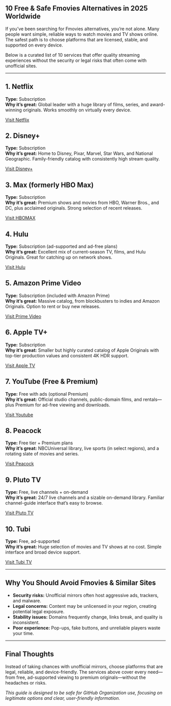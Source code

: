## 10 Free & Safe Fmovies Alternatives in 2025 Worldwide

If you’ve been searching for Fmovies alternatives, you’re not alone. Many people want simple, reliable ways to watch movies and TV shows online. The safest path is to choose platforms that are licensed, stable, and supported on every device.

Below is a curated list of 10 services that offer quality streaming experiences without the security or legal risks that often come with unofficial sites.

---

## 1. Netflix
**Type:** Subscription  
**Why it’s great:** Global leader with a huge library of films, series, and award-winning originals. Works smoothly on virtually every device.

[Visit Netflix](https://123watchnow.com/)

## 2. Disney+
**Type:** Subscription  
**Why it’s great:** Home to Disney, Pixar, Marvel, Star Wars, and National Geographic. Family-friendly catalog with consistently high stream quality.

[Visit Disney+](https://123watchnow.com/)

## 3. Max (formerly HBO Max)
**Type:** Subscription  
**Why it’s great:** Premium shows and movies from HBO, Warner Bros., and DC, plus acclaimed originals. Strong selection of recent releases.

[Visit HBOMAX](https://123watchnow.com/)

## 4. Hulu
**Type:** Subscription (ad-supported and ad-free plans)  
**Why it’s great:** Excellent mix of current-season TV, films, and Hulu Originals. Great for catching up on network shows.

[Visit Hulu](https://123watchnow.com/)

## 5. Amazon Prime Video
**Type:** Subscription (included with Amazon Prime)  
**Why it’s great:** Massive catalog, from blockbusters to indies and Amazon Originals. Option to rent or buy new releases.

[Visit Prime Video](https://123watchnow.com/)

## 6. Apple TV+
**Type:** Subscription  
**Why it’s great:** Smaller but highly curated catalog of Apple Originals with top-tier production values and consistent 4K HDR support.

[Visit Apple TV](https://123watchnow.com/)

## 7. YouTube (Free & Premium)
**Type:** Free with ads (optional Premium)  
**Why it’s great:** Official studio channels, public-domain films, and rentals—plus Premium for ad-free viewing and downloads.

[Visit Youtube](https://123watchnow.com/)

## 8. Peacock
**Type:** Free tier + Premium plans  
**Why it’s great:** NBCUniversal library, live sports (in select regions), and a rotating slate of movies and series.

[Visit Peacock](https://123watchnow.com/)

## 9. Pluto TV
**Type:** Free, live channels + on-demand  
**Why it’s great:** 24/7 live channels and a sizable on-demand library. Familiar channel-guide interface that’s easy to browse.

[Visit Pluto TV](https://123watchnow.com/)

## 10. Tubi
**Type:** Free, ad-supported  
**Why it’s great:** Huge selection of movies and TV shows at no cost. Simple interface and broad device support.

[Visit Tubi TV](https://123watchnow.com/)

---

## Why You Should Avoid Fmovies & Similar Sites
- **Security risks:** Unofficial mirrors often host aggressive ads, trackers, and malware.  
- **Legal concerns:** Content may be unlicensed in your region, creating potential legal exposure.  
- **Stability issues:** Domains frequently change, links break, and quality is inconsistent.  
- **Poor experience:** Pop-ups, fake buttons, and unreliable players waste your time.

---

## Final Thoughts
Instead of taking chances with unofficial mirrors, choose platforms that are legal, reliable, and device-friendly. The services above cover every need—from free, ad-supported viewing to premium originals—without the headaches or risks.

*This guide is designed to be safe for GitHub Organization use, focusing on legitimate options and clear, user-friendly information.*
